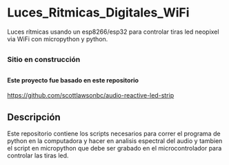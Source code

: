# Luces_Ritmicas_Digitales_WiFi

Luces rítmicas usando un esp8266/esp32 para controlar tiras led neopixel via WiFi con micropython y python.
##
### Sitio en construcción
##


#### Este proyecto fue basado en este repositorio
https://github.com/scottlawsonbc/audio-reactive-led-strip

## Descripción
Este repositorio contiene los scripts necesarios para correr el programa  de python en la computadora y hacer en analisis espectral del audio y tambien el script en micropython que debe ser grabado en el microcontrolador para controlar las tiras led.
